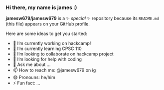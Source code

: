 ### Hi there, my name is james :)

**jamesw679/jamesw679** is a ✨ _special_ ✨ repository because its `README.md` (this file) appears on your GitHub profile.

Here are some ideas to get you started:

- 🔭 I’m currently working on hackcamp!
- 🌱 I’m currently learning CPSC 110
- 👯 I’m looking to collaborate on hackcamp project
- 🤔 I’m looking for help with coding 
- 💬 Ask me about ...
- 📫 How to reach me: @jamesw679 on ig
- 😄 Pronouns: he/him
- ⚡ Fun fact: ...
